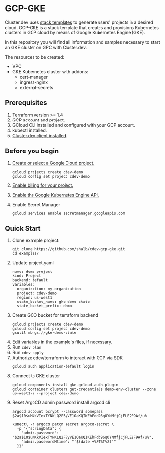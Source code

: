 # GCP-GKE

Cluster.dev uses [stack templates](https://docs.cluster.dev/stack-templates-overview/) to generate users' projects in a desired cloud. GCP-GKE is a stack template that creates and provisions Kubernetes clusters in GCP cloud by means of Google Kubernetes Engine (GKE).

In this repository you will find all information and samples necessary to start an GKE cluster on GPC with Cluster.dev. 

The resources to be created:

* VPC
* GKE Kubernetes cluster with addons:
  * cert-manager
  * ingress-nginx
  * external-secrets

## Prerequisites

1. Terraform version >= 1.4
2. GCP account and project.
3. GCloud CLI installed and configured with your GCP account.
4. kubectl installed.
5. [Cluster.dev client installed](https://docs.cluster.dev/get-started-install/).

## Before you begin

1.  [Create or select a Google Cloud project.](https://console.cloud.google.com/project)
    ```
    gcloud projects create cdev-demo
    gcloud config set project cdev-demo
    ```

2.  [Enable billing for your project.](https://support.google.com/cloud/answer/6293499#enable-billing)

3.  [Enable the Google Kubernetes Engine API.](https://console.cloud.google.com/flows/enableapi?apiid=container,cloudresourcemanager.googleapis.com)

4. Enable Secret Manager
   ```
   gcloud services enable secretmanager.googleapis.com
   ```


## Quick Start
1. Clone example project:
    ```
    git clone https://github.com/shalb/cdev-gcp-gke.git
    cd examples/
    ```
2. Update project.yaml
    ```
    name: demo-project
    kind: Project
    backend: default
    variables:
      organization: my-organization
      project: cdev-demo
      region: us-west1
      state_bucket_name: gke-demo-state
      state_bucket_prefix: demo
    ```
3. Create GCO bucket for terraform backend
    ```
    gcloud projects create cdev-demo
    gcloud config set project cdev-demo
    gsutil mb gs://gke-demo-state
    ```
4. Edit variables in the example's files, if necessary.
5. Run `cdev plan`
6. Run `cdev apply`
7. Authorize cdev/terraform to interact with GCP via SDK
    ```
    gcloud auth application-default login
    ```
7. Connect to GKE cluster
    ```
    gcloud components install gke-gcloud-auth-plugin
    gcloud container clusters get-credentials demo-env-cluster --zone us-west1-a --project cdev-demo
    ```
8. Reset ArgoCD admin password
   install argocd cli 
    ```
    argocd account bcrypt --password somepass
    $2a$10$uMKkVIexTYNKLQ2F5yVE1OaKQIKEhFdd96qOYNMfjCjFLE2F9Af/u%

    kubectl -n argocd patch secret argocd-secret \
      -p '{"stringData": {
        "admin.password": "$2a$10$uMKkVIexTYNKLQ2F5yVE1OaKQIKEhFdd96qOYNMfjCjFLE2F9Af/u%",
        "admin.passwordMtime": "'$(date +%FT%T%Z)'"
      }}'
   ```


